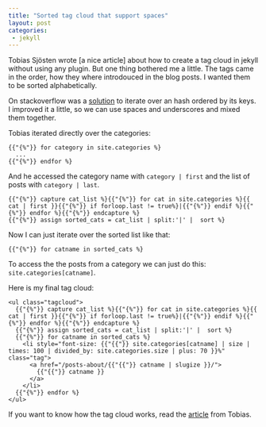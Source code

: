 ```yaml
---
title: "Sorted tag cloud that support spaces"
layout: post
categories:
 - jekyll
---
```


Tobias Sjösten wrote [a nice article] about how to create a tag cloud in jekyll without using any plugin. But one thing bothered me a little. The tags came in the order, how they where introdouced in the blog posts. I wanted them to be sorted alphabetically.

On stackoverflow was a [solution][so] to iterate over an hash ordered by its keys. I improved it a little, so we can use spaces and underscores and mixed them together.

Tobias iterated directly over the categories:

    {{"{%"}} for category in site.categories %}
      ...
    {{"{%"}} endfor %}

And he accessed the category name with `category | first` and the list of posts with `category | last`.

    {{"{%"}} capture cat_list %}{{"{%"}} for cat in site.categories %}{{ cat | first }}{{"{%"}} if forloop.last != true%}|{{"{%"}} endif %}{{"{%"}} endfor %}{{"{%"}} endcapture %}
    {{"{%"}} assign sorted_cats = cat_list | split:'|' |  sort %}

Now I can just iterate over the sorted list like that:

    {{"{%"}} for catname in sorted_cats %}

To access the the posts from a category we can just do this: `site.categories[catname]`.

Here is my final tag cloud:

    <ul class="tagcloud">
      {{"{%"}} capture cat_list %}{{"{%"}} for cat in site.categories %}{{ cat | first }}{{"{%"}} if forloop.last != true%}|{{"{%"}} endif %}{{"{%"}} endfor %}{{"{%"}} endcapture %}
      {{"{%"}} assign sorted_cats = cat_list | split:'|' |  sort %}
      {{"{%"}} for catname in sorted_cats %}
        <li style="font-size: {{"{{"}} site.categories[catname] | size | times: 100 | divided_by: site.categories.size | plus: 70 }}%" class="tag">
          <a href="/posts-about/{{"{{"}} catname | slugize }}/">
            {{"{{"}} catname }}
          </a>
        </li>
      {{"{%"}} endfor %}
    </ul>

If you want to know how the tag cloud works, read the [article][link] from Tobias.

[link]: http://vvv.tobiassjosten.net/jekyll/jekyll-tag-cloud/
[so]: http://stackoverflow.com/questions/6387540/how-to-sort-a-hash-converted-to-an-array-in-liquid